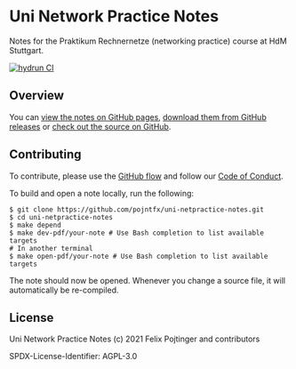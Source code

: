 # Uni Network Practice Notes

Notes for the Praktikum Rechnernetze (networking practice) course at HdM Stuttgart.

[![hydrun CI](https://github.com/pojntfx/uni-netpractice-notes/actions/workflows/hydrun.yaml/badge.svg)](https://github.com/pojntfx/uni-netpractice-notes/actions/workflows/hydrun.yaml)

## Overview

You can [view the notes on GitHub pages](https://pojntfx.github.io/uni-netpractice-notes/), [download them from GitHub releases](https://github.com/pojntfx/uni-netpractice-notes/releases/latest) or [check out the source on GitHub](https://github.com/pojntfx/uni-netpractice-notes).

## Contributing

To contribute, please use the [GitHub flow](https://guides.github.com/introduction/flow/) and follow our [Code of Conduct](./CODE_OF_CONDUCT.md).

To build and open a note locally, run the following:

```shell
$ git clone https://github.com/pojntfx/uni-netpractice-notes.git
$ cd uni-netpractice-notes
$ make depend
$ make dev-pdf/your-note # Use Bash completion to list available targets
# In another terminal
$ make open-pdf/your-note # Use Bash completion to list available targets
```

The note should now be opened. Whenever you change a source file, it will automatically be re-compiled.

## License

Uni Network Practice Notes (c) 2021 Felix Pojtinger and contributors

SPDX-License-Identifier: AGPL-3.0
